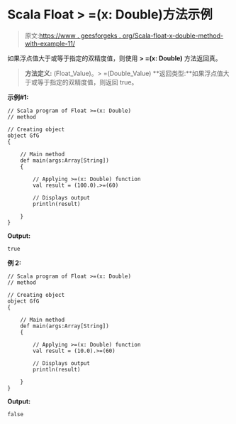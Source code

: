# Scala Float > =(x: Double)方法示例

> 原文:[https://www . geesforgeks . org/Scala-float-x-double-method-with-example-11/](https://www.geeksforgeeks.org/scala-float-x-double-method-with-example-11/)

如果浮点值大于或等于指定的双精度值，则使用 **> =(x: Double)** 方法返回真。

> **方法定义:** (Float_Value)。> =(Double_Value)
> **返回类型:**如果浮点值大于或等于指定的双精度值，则返回 true。

**示例#1:**

```
// Scala program of Float >=(x: Double)
// method

// Creating object
object GfG
{ 

    // Main method
    def main(args:Array[String])
    {

        // Applying >=(x: Double) function
        val result = (100.0).>=(60)

        // Displays output
        println(result)

    }
} 
```

**Output:**

```
true

```

**例 2:**

```
// Scala program of Float >=(x: Double)
// method

// Creating object
object GfG
{ 

    // Main method
    def main(args:Array[String])
    {

        // Applying >=(x: Double) function
        val result = (10.0).>=(60)

        // Displays output
        println(result)

    }
} 
```

**Output:**

```
false

```